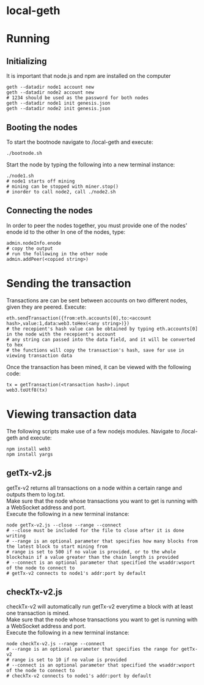 # local-geth
# Running
## Initializing
It is important that node.js and npm are installed on the computer 

```
geth --datadir node1 account new
geth --datadir node2 account new
# 1234 should be used as the password for both nodes
geth --datadir node1 init genesis.json
geth --datadir node2 init genesis.json
```

## Booting the nodes
To start the bootnode navigate to /local-geth and execute:
```
./bootnode.sh
```

Start the node by typing the following into a new terminal instance:
```
./node1.sh
# node1 starts off mining
# mining can be stopped with miner.stop()
# inorder to call node2, call ./node2.sh
```

## Connecting the nodes
In order to peer the nodes together, you must provide one of the nodes' enode id to the other
In one of the nodes, type:
```
admin.nodeInfo.enode
# copy the output
# run the following in the other node
admin.addPeer(<copied string>)
```

# Sending the transaction
Transactions are can be sent between accounts on two different nodes, given they are peered.
Execute:
```
eth.sendTransaction({from:eth.accounts[0],to:<account hash>,value:1,data:web3.toHex(<any string>)})
# the recepient's hash value can be obtained by typing eth.accounts[0] in the node with the recepient's account
# any string can passed into the data field, and it will be converted to hex
# the functions will copy the transaction's hash, save for use in viewing transaction data
```

Once the transaction has been mined, it can be viewed with the following code:
```
tx = getTransaction(<transaction hash>).input
web3.toUtf8(tx)
```

# Viewing transaction data
The following scripts make use of a few nodejs modules. Navigate to /local-geth and execute:
```
npm install web3
npm install yargs
```

## getTx-v2.js
getTx-v2 returns all transactions on a node within a certain range and outputs them to log.txt.           
Make sure that the node whose transactions you want to get is running with a WebSocket address and port.                   
Execute the following in a new terminal instance:
```
node getTx-v2.js --close --range --connect
# --close must be included for the file to close after it is done writing
# --range is an optional parameter that specifies how many blocks from the latest block to start mining from
# range is set to 500 if no value is provided, or to the whole blockchain if a value greater than the chain length is provided
# --connect is an optional parameter that specified the wsaddr:wsport of the node to connect to
# getTx-v2 connects to node1's addr:port by default
```

## checkTx-v2.js
checkTx-v2 will automatically run getTx-v2 everytime a block with at least one transaction is mined.                       
Make sure that the node whose transactions you want to get is running with a WebSocket address and port.                    
Execute the following in a new terminal instance:
```
node checkTx-v2.js --range --connect
# --range is an optional parameter that specifies the range for getTx-v2
# range is set to 10 if no value is provided
# --connect is an optional parameter that specified the wsaddr:wsport of the node to connect to
# checkTx-v2 connects to node1's addr:port by default
```
